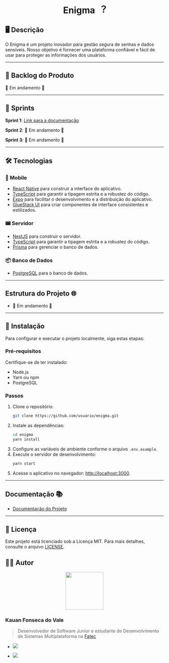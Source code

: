 <div align="center">
  <h1>Enigma ︖</h1>
</div>

## 🖥️ Descrição

O Enigma é um projeto inovador para gestão segura de senhas e dados sensíveis. Nosso objetivo é fornecer uma plataforma confiável e fácil de usar para proteger as informações dos usuários.

---

## 📖 Backlog do Produto

🚧 Em andamento 🚧

---

## 📅 Sprints

**Sprint 1**: [Link para a documentação]()

**Sprint 2**: 🚧 Em andamento 🚧

**Sprint 3**: 🚧 Em andamento 🚧

---


## 🛠️ Tecnologias

### 📱 Mobile
- [React Native](https://reactnative.dev/) para construir a interface do aplicativo.
- [TypeScript](https://www.typescriptlang.org/) para garantir a tipagem estrita e a robustez do código.
- [Expo](https://expo.dev/) para facilitar o desenvolvimento e a distribuição do aplicativo.
- [GlueStack UI](https://glue-stack.com/) para criar componentes de interface consistentes e estilizados.

### 📟 Servidor
- [NestJS](https://nestjs.com/) para construir o servidor.
- [TypeScript](https://www.typescriptlang.org/) para garantir a tipagem estrita e a robustez do código.
- [Prisma](https://www.prisma.io/) para gerenciar o banco de dados.

### 📦 Banco de Dados
- [PostgreSQL](https://www.postgresql.org/) para o banco de dados.

---
## Estrutura do Projeto 🌐

- 🚧 Em andamento 🚧
---
## 🚀 Instalação

Para configurar e executar o projeto localmente, siga estas etapas:

### Pré-requisitos

Certifique-se de ter instalado:
- Node.js
- Yarn ou npm
- PostgreSQL

### Passos

1. Clone o repositório:
   ```bash
   git clone https://github.com/usuario/enigma.git
   ```
2. Instale as dependências:
   ```bash
   cd enigma
   yarn install
   ```
3. Configure as variáveis de ambiente conforme o arquivo `.env.example`.
4. Execute o servidor de desenvolvimento:
   ```bash
   yarn start
   ```
5. Acesse o aplicativo no navegador: [http://localhost:3000](http://localhost:3000).
---
## Documentação 📚
- [Documentação do Projeto]("./docs/README.md")
---

## 📜 Licença

Este projeto está licenciado sob a Licença MIT. Para mais detalhes, consulte o arquivo [LICENSE](LICENSE).

## 👨‍💻 Autor

<div align="center">
  <img src="https://github.com/kaufon.png?size=220" width=120px> 
</div>
 
### Kauan Fonseca do Vale

> Desenvolvedor de Software Junior e estudante de Desenvolvimento de Sistemas Multiplataforma na [Fatec](https://fatecsjc-prd.azurewebsites.net/)


- <a href="https://github.com/kaufon"><img src="https://img.shields.io/badge/GitHub-100000?style=for-the-badge&logo=github&logoColor=white"></a>  

- <a href="https://www.linkedin.com/in/kauan-fonseca-b62188300/"><img src="https://img.shields.io/badge/LinkedIn-0077B5?style=for-the-badge&logo=linkedin&logoColor=white"></a>
